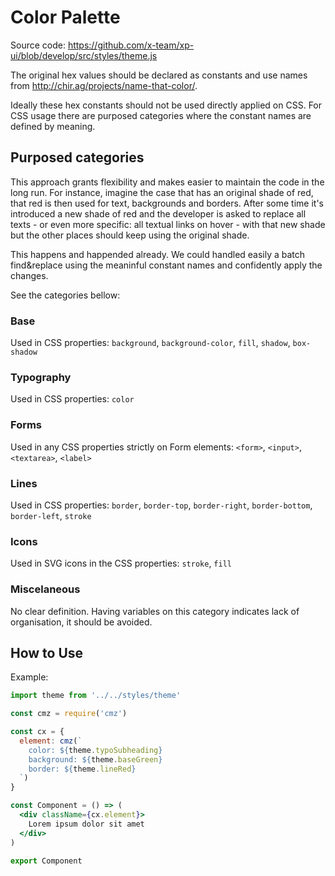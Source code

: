 # Color Palette

Source code: https://github.com/x-team/xp-ui/blob/develop/src/styles/theme.js

The original hex values should be declared as constants and use names from http://chir.ag/projects/name-that-color/.

Ideally these hex constants should not be used directly applied on CSS. For CSS usage there are purposed categories where the constant names are defined by meaning.

## Purposed categories

This approach grants flexibility and makes easier to maintain the code in the long run. For instance, imagine the case that has an original shade of red, that red is then used for text, backgrounds and borders. After some time it's introduced a new shade of red and the developer is asked to replace all texts - or even more specific: all textual links on hover - with that new shade but the other places should keep using the original shade.

This happens and happended already. We could handled easily a batch find&replace using the meaninful constant names and confidently apply the changes.

See the categories bellow:


### Base

Used in CSS properties: `background`, `background-color`, `fill`, `shadow`, `box-shadow`

### Typography

Used in CSS properties: `color`

### Forms

Used in any CSS properties strictly on Form elements: `<form>`, `<input>`, `<textarea>`, `<label>`

### Lines

Used in CSS properties: `border`, `border-top`, `border-right`, `border-bottom`, `border-left`, `stroke`

### Icons

Used in SVG icons in the CSS properties: `stroke`, `fill`

### Miscelaneous

No clear definition. Having variables on this category indicates lack of organisation, it should be avoided.


## How to Use

Example:

```jsx
import theme from '../../styles/theme'

const cmz = require('cmz')

const cx = {
  element: cmz(`
    color: ${theme.typoSubheading}
    background: ${theme.baseGreen}
    border: ${theme.lineRed}
  `)
}

const Component = () => (
  <div className={cx.element}>
    Lorem ipsum dolor sit amet
  </div>
)

export Component
```
